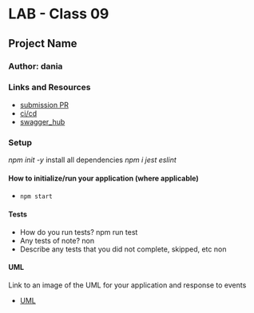 # LAB - Class 09

## Project Name

### Author: dania

### Links and Resources

- [submission PR](https://github.com/401-advanced-javascript-dania/Lab-Class-09/pull/1)
- [ci/cd](https://github.com/401-advanced-javascript-dania/Lab-Class-09/actions)
- [swagger_hub]()


### Setup
*npm init -y*
install all dependencies *npm i jest eslint*
#### How to initialize/run your application (where applicable)

- `npm start`

#### Tests

- How do you run tests?
npm run test
- Any tests of note?
non
- Describe any tests that you did not complete, skipped, etc
non
#### UML

Link to an image of the UML for your application and response to events
- [UML](https://github.com/401-advanced-javascript-dania/Lab-Class-09/blob/lab9/IMG_20200204_232953.jpg)
